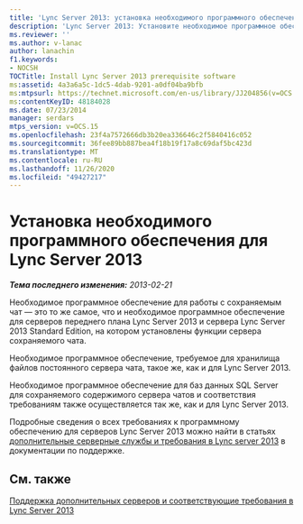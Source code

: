 ```yaml
---
title: 'Lync Server 2013: установка необходимого программного обеспечения для Lync Server 2013'
description: 'Lync Server 2013: Установите необходимое программное обеспечение Lync Server 2013.'
ms.reviewer: ''
ms.author: v-lanac
author: lanachin
f1.keywords:
- NOCSH
TOCTitle: Install Lync Server 2013 prerequisite software
ms:assetid: 4a3a6a5c-1dc5-4dab-9201-a0df04ba9bfb
ms:mtpsurl: https://technet.microsoft.com/en-us/library/JJ204856(v=OCS.15)
ms:contentKeyID: 48184028
ms.date: 07/23/2014
manager: serdars
mtps_version: v=OCS.15
ms.openlocfilehash: 23f4a7572666db3b20ea336646c2f5840416c052
ms.sourcegitcommit: 36fee89bb887bea4f18b19f17a8c69daf5bc423d
ms.translationtype: MT
ms.contentlocale: ru-RU
ms.lasthandoff: 11/26/2020
ms.locfileid: "49427217"
---
```

# <a name="install-lync-server-2013-prerequisite-software"></a>Установка необходимого программного обеспечения для Lync Server 2013

<div data-xmlns="http://www.w3.org/1999/xhtml">

<div class="topic" data-xmlns="http://www.w3.org/1999/xhtml" data-msxsl="urn:schemas-microsoft-com:xslt" data-cs="https://msdn.microsoft.com/">

<div data-asp="https://msdn2.microsoft.com/asp">



</div>

<div id="mainSection">

<div id="mainBody">

<span> </span>

_**Тема последнего изменения:** 2013-02-21_

Необходимое программное обеспечение для работы с сохраняемым чат — это то же самое, что и необходимое программное обеспечение для серверов переднего плана Lync Server 2013 и сервера Lync Server 2013 Standard Edition, на котором установлены функции сервера сохраняемого чата.

Необходимое программное обеспечение, требуемое для хранилища файлов постоянного сервера чата, такое же, как и для Lync Server 2013.

Необходимое программное обеспечение для баз данных SQL Server для сохраняемого содержимого сервера чатов и соответствия требованиям также осуществляется так же, как и для Lync Server 2013.

Подробные сведения о всех требованиях к программному обеспечению для серверов Lync Server 2013 можно найти в статьях [дополнительные серверные службы и требования в Lync server 2013](lync-server-2013-additional-server-support-and-requirements.md) в документации по поддержке.

<div>

## <a name="see-also"></a>См. также


[Поддержка дополнительных серверов и соответствующие требования в Lync Server 2013](lync-server-2013-additional-server-support-and-requirements.md)  
  

</div>

</div>

<span> </span>

</div>

</div>

</div>

